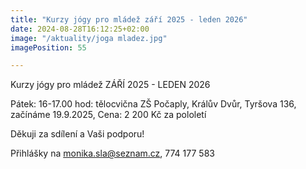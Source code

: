 ```yaml
---
title: "Kurzy jógy pro mládež září 2025 - leden 2026"
date: 2024-08-28T16:12:25+02:00
image: "/aktuality/joga mladez.jpg"
imagePosition: 55

---
```


Kurzy jógy pro mládež ZÁŘÍ 2025 - LEDEN 2026

Pátek: 16-17.00 hod: tělocvična ZŠ Počaply, Králův Dvůr, Tyršova 136, začínáme 19.9.2025, Cena: 2 200 Kč za pololetí


Děkuji za sdílení a Vaši podporu!
<!--more-->
Přihlášky na monika.sla@seznam.cz, 774 177 583
